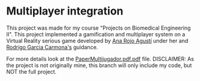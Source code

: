 # Multiplayer integration

This project was made for my course "Projects on Biomedical Engineering II". This project implemented a gamification and multiplayer system on a Virtual Reality serious game developed by [Ana Rojo Agustí](https://www.linkedin.com/in/ana-rojo-agusti/) under her and [Rodrigo Garcia Carmona's](https://www.linkedin.com/in/rgarciacarmona/) guidance.

For more details look at the [PaperMultijugador.pdf.pdf](./PaperMultijugador.pdf) file.
DISCLAIMER: As the project is not originally mine, this branch will only include my code, but NOT the full project.
